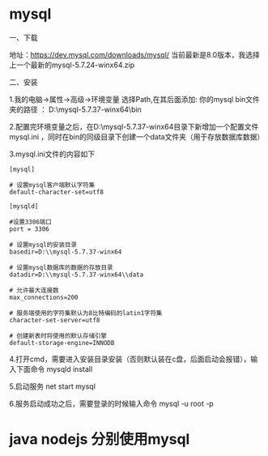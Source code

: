 # mysql
一、下载

地址：https://dev.mysql.com/downloads/mysql/
当前最新是8.0版本，我选择上一个最新的mysql-5.7.24-winx64.zip

二、安装

1.我的电脑->属性->高级->环境变量
选择Path,在其后面添加: 你的mysql bin文件夹的路径 ：
D:\mysql-5.7.37-winx64\bin

2.配置完环境变量之后，在D:\mysql-5.7.37-winx64目录下新增加一个配置文件mysql.ini ，同时在bin的同级目录下创建一个data文件夹（用于存放数据库数据）

3.mysql.ini文件的内容如下
```
[mysql]

# 设置mysql客户端默认字符集
default-character-set=utf8 

[mysqld]

#设置3306端口
port = 3306 

# 设置mysql的安装目录
basedir=D:\\mysql-5.7.37-winx64

# 设置mysql数据库的数据的存放目录
datadir=D:\\mysql-5.7.37-winx64\\data

# 允许最大连接数
max_connections=200

# 服务端使用的字符集默认为8比特编码的latin1字符集
character-set-server=utf8

# 创建新表时将使用的默认存储引擎
default-storage-engine=INNODB
```


4.打开cmd，需要进入安装目录安装（否则默认装在c盘，后面启动会报错），输入下面命令
mysqld install

5.启动服务
net start mysql

6.服务启动成功之后，需要登录的时候输入命令
mysql -u root -p



# java  nodejs 分别使用mysql

